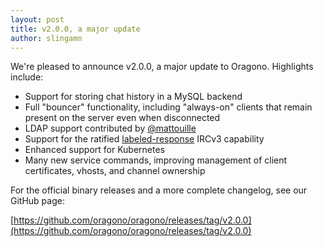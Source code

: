 ```yaml
---
layout: post
title: v2.0.0, a major update
author: slingamn
---
```

We're pleased to announce v2.0.0, a major update to Oragono. Highlights include:

* Support for storing chat history in a MySQL backend
* Full "bouncer" functionality, including "always-on" clients that remain present on the server even when disconnected
* LDAP support contributed by [@mattouille](https://github.com/mattouille)
* Support for the ratified [labeled-response](https://ircv3.net/specs/extensions/labeled-response.html) IRCv3 capability
* Enhanced support for Kubernetes
* Many new service commands, improving management of client certificates, vhosts, and channel ownership

For the official binary releases and a more complete changelog, see our GitHub page:

[https://github.com/oragono/oragono/releases/tag/v2.0.0](https://github.com/oragono/oragono/releases/tag/v2.0.0)
